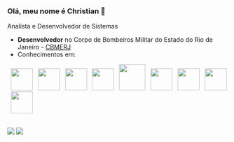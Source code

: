 ### Olá, meu nome é Christian 👋

Analista e Desenvolvedor de Sistemas

- **Desenvolvedor** no Corpo de Bombeiros Militar do Estado do Rio de Janeiro - [CBMERJ](https://www.cbmerj.rj.gov.br/)
- Conhecimentos em: 
<div display="inline">
  &nbsp;&nbsp;<img width="50" height="50" src="https://cdn.jsdelivr.net/gh/devicons/devicon/icons/laravel/laravel-plain-wordmark.svg" />
  &nbsp;&nbsp;<img width="50" height="50" src="https://cdn.jsdelivr.net/gh/devicons/devicon/icons/codeigniter/codeigniter-plain-wordmark.svg" />   
  &nbsp;&nbsp;<img width="50" height="50" src="https://cdn.jsdelivr.net/gh/devicons/devicon/icons/php/php-original.svg" />
  &nbsp;&nbsp;<img width="50" height="50" src="https://cdn.jsdelivr.net/gh/devicons/devicon/icons/csharp/csharp-original.svg" />
  &nbsp;&nbsp;<img width="60" height="60" src="https://cdn.jsdelivr.net/gh/devicons/devicon/icons/java/java-original-wordmark.svg" />
  &nbsp;&nbsp;<img width="50" height="50" src="https://cdn.jsdelivr.net/gh/devicons/devicon/icons/javascript/javascript-original.svg" />
  &nbsp;&nbsp;<img width="50" height="50" src="https://cdn.jsdelivr.net/gh/devicons/devicon/icons/bootstrap/bootstrap-original.svg" />  
  &nbsp;&nbsp;<img width="50" height="50" src="https://cdn.jsdelivr.net/gh/devicons/devicon/icons/git/git-original-wordmark.svg" />        
  &nbsp;&nbsp;<img width="50" height="50" src="https://cdn.jsdelivr.net/gh/devicons/devicon/icons/androidstudio/androidstudio-original.svg" />   
</div>

##

<div> 
  <a href="mailto:chrisstipdev@gmail.com" target="_blank" rel="noopener noreferrer"><img src="https://img.shields.io/badge/Gmail-D14836?style=for-the-badge&logo=gmail&logoColor=white" target="_blank"></a>
  <a href="https://www.linkedin.com/in/christian-stipursky-85330839" target="_blank" rel="noopener noreferrer"><img src="https://img.shields.io/badge/LinkedIn-0077B5?style=for-the-badge&logo=linkedin&logoColor=white"></a> 
</div>

